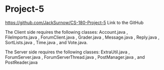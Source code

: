 # Project-5

https://github.com/JackSurnow/CS-180-Project-5
   Link to the GitHub

The Client side requires the following classes: Account.java , FileImports.java , ForumClient.java , Grader.java , Message.java , Reply.java , SortLists.java , Time.java , and Vote.java.

The Server side requires the following classes: ExtraUtil.java , ForumServer.java , ForumServerThread.java , PostManager.java , and PostReader.java
